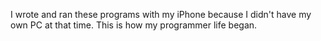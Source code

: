 I wrote and ran these programs with my iPhone because I didn't have my own PC at that time.
This is how my programmer life began.
